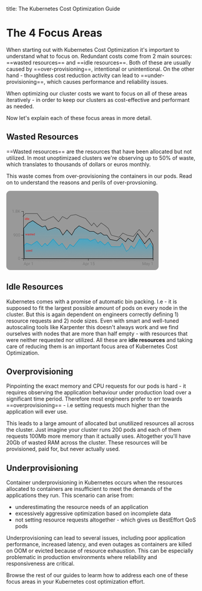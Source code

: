 title: The Kubernetes Cost Optimization Guide

# The 4 Focus Areas

When starting out with Kubernetes Cost Optimization it's important to understand what to focus on. Redundant costs come from 2 main sources: ==wasted resources== and ==idle resources==. Both of these are usually caused by ==over-provisioning==, intentional or unintentional. On the other hand - thoughtless cost reduction activity can lead to ==under-provisioning==, which causes performance and reliability issues. 

When optimizing our cluster costs we want to focus on all of these areas iteratively - in order to keep our clusters as cost-effective and performant as needed.

Now let's explain each of these focus areas in more detail.

## Wasted Resources


==Wasted resources== are the resources that have been allocated but not utilized. 
In most unoptimizaed clusters we're observing up to 50% of waste, which translates to thousands of dollars or euros monthly.

This waste comes from over-provisioning the containers in our pods.
Read on to understand the reasons and perils of over-provsioning.

![idle-wated](./assets/idle.png)

## Idle Resources

Kubernetes comes with a promise of automatic bin packing. I.e - it is supposed to fit the largest possible amount of pods on every node in the cluster. But this is again dependent on engineers correctly defining 1) resource requests and 2) node sizes. Even with smart and well-tuned autoscaling tools like Karpenter this doesn't always work and we find ourselves with nodes that are more than half empty - with resources that were neither requested nor utilized. All these are **idle resources** and taking care of reducing them is an important focus area of Kubernetes Cost Optimization.

## Overprovisioning

Pinpointing the exact memory and CPU requests for our pods is hard - it requires observing the application behaviour under production load over a significant time period. 
Therefore most engineers prefer to err towards ==overprovisioning==  - i.e setting requests much higher than the application will ever use.

This leads to a large amount of allocated but unutilized resources all across the cluster. Just imagine your cluster runs 200 pods and each of them requests 100Mb more memory than it actually uses. Altogether you'll have 20Gb of wasted RAM across the cluster. These resources will be provisioned, paid for, but never actually used.


## Underprovisioning

Container underprovisioning in Kubernetes occurs when the resources allocated to containers are insufficient to meet the demands of the applications they run. This scenario can arise from: 

- underestimating the resource needs of an application
- excessively aggressive optimization based on incomplete data 
- not setting resource requests altogether - which gives us BestEffort QoS pods

Underprovisioning can lead to several issues, including poor application performance, increased latency, and even outages as containers are killed on OOM or evicted because of resource exhaustion. This can be especially problematic in production environments where reliability and responsiveness are critical. 

Browse the rest of our guides to learm how to address each one of these focus areas in your Kubernetes cost optimization effort.